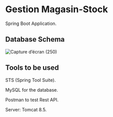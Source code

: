 # Gestion Magasin-Stock

Spring Boot Application.

## Database Schema

![Capture d’écran (250)](https://user-images.githubusercontent.com/73407173/172189253-57678758-c100-487c-a01e-0d3c24509616.png)


## Tools to be used

STS (Spring Tool Suite).

MySQL for the database.

Postman to test Rest API.

Server: Tomcat 8.5.
